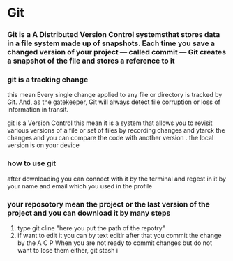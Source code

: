 # Git 
### Git is a A Distributed Version Control systemsthat stores data in a file system made up of snapshots. Each time you save a changed version of your project — called commit — Git creates a snapshot of the file and stores a reference to it 
### git is a tracking change 
this mean  Every single change applied to any file or directory is tracked by Git. And, as the gatekeeper, Git will always detect file corruption or loss of information in transit.

git is a Version Control this mean it is a system that allows you to revisit various versions of a file or set of files by recording changes and ytarck the changes 
and you can compare the code with another version .
the local version is on your device 
### how to use git 
after downloading you can connect with it by the terminal 
and regest in it by your name and email which you used in the profile 

### your reposotory mean the project or the last version of the project and you can download it by many steps 
1. type git cline "here you put the path of the  repotry"
2. if want to edit it you can by text editir after that you commit the change by the A C P
When you are not ready to commit changes but do not want to lose them either, git stash i

